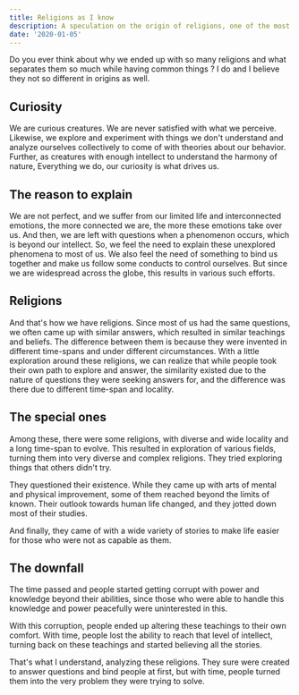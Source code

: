 ```yaml
---
title: Religions as I know
description: A speculation on the origin of religions, one of the most controversial concepts of human history.
date: '2020-01-05'
---
```


Do you ever think about why we ended up with so many religions and what separates them so much while having common things ? I do and I believe they not so different in origins as well.

## Curiosity

We are curious creatures. We are never satisfied with what we perceive. Likewise, we explore and experiment with things we don't understand and analyze ourselves collectively to come of with theories about our behavior. Further, as creatures with enough intellect to understand the harmony of nature, Everything we do, our curiosity is what drives us.

## The reason to explain

We are not perfect, and we suffer from our limited life and interconnected emotions, the more connected we are, the more these emotions take over us. And then, we are left with questions when a phenomenon occurs, which is beyond our intellect. So, we feel the need to explain these unexplored phenomena to most of us. We also feel the need of something to bind us together and make us follow some conducts to control ourselves. But since we are widespread across the globe, this results in various such efforts.

## Religions

And that's how we have religions. Since most of us had the same questions, we often came up with similar answers, which resulted in similar teachings and beliefs. The difference between them is because they were invented in different time-spans and under different circumstances. With a little exploration around these religions, we can realize that while people took their own path to explore and answer, the similarity existed due to the nature of questions they were seeking answers for, and the difference was there due to different time-span and locality.

## The special ones

Among these, there were some religions, with diverse and wide locality and a long time-span to evolve. This resulted in exploration of various fields, turning them into very diverse and complex religions. They tried exploring things that others didn't try.

They questioned their existence. While they came up with arts of mental and physical improvement, some of them reached beyond the limits of known. Their outlook towards human life changed, and they jotted down most of their studies.

And finally, they came of with a wide variety of stories to make life easier for those who were not as capable as them.

## The downfall

The time passed and people started getting corrupt with power and knowledge beyond their abilities, since those who were able to handle this knowledge and power peacefully were uninterested in this.

With this corruption, people ended up altering these teachings to their own comfort. With time, people lost the ability to reach that level of intellect, turning back on these teachings and started believing all the stories.

That's what I understand, analyzing these religions. They sure were created to answer questions and bind people at first, but with time, people turned them into the very problem they were trying to solve.
